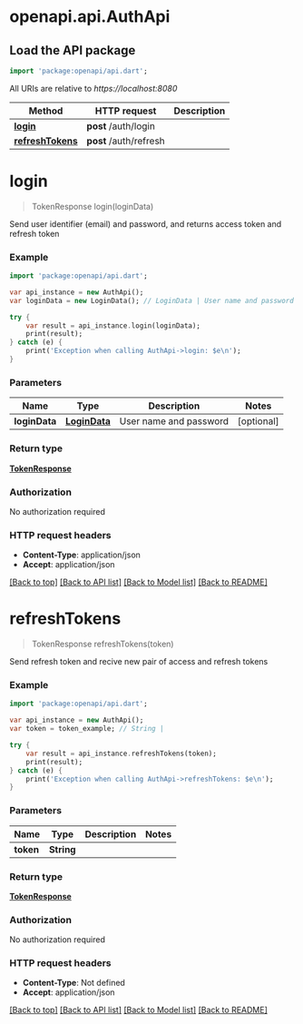 # openapi.api.AuthApi

## Load the API package
```dart
import 'package:openapi/api.dart';
```

All URIs are relative to *https://localhost:8080*

Method | HTTP request | Description
------------- | ------------- | -------------
[**login**](AuthApi.md#login) | **post** /auth/login | 
[**refreshTokens**](AuthApi.md#refreshTokens) | **post** /auth/refresh | 


# **login**
> TokenResponse login(loginData)



Send user identifier (email) and password, and returns access token and refresh token

### Example 
```dart
import 'package:openapi/api.dart';

var api_instance = new AuthApi();
var loginData = new LoginData(); // LoginData | User name and password

try { 
    var result = api_instance.login(loginData);
    print(result);
} catch (e) {
    print('Exception when calling AuthApi->login: $e\n');
}
```

### Parameters

Name | Type | Description  | Notes
------------- | ------------- | ------------- | -------------
 **loginData** | [**LoginData**](LoginData.md)| User name and password | [optional] 

### Return type

[**TokenResponse**](TokenResponse.md)

### Authorization

No authorization required

### HTTP request headers

 - **Content-Type**: application/json
 - **Accept**: application/json

[[Back to top]](#) [[Back to API list]](../README.md#documentation-for-api-endpoints) [[Back to Model list]](../README.md#documentation-for-models) [[Back to README]](../README.md)

# **refreshTokens**
> TokenResponse refreshTokens(token)



Send refresh token and recive new pair of access and refresh tokens

### Example 
```dart
import 'package:openapi/api.dart';

var api_instance = new AuthApi();
var token = token_example; // String | 

try { 
    var result = api_instance.refreshTokens(token);
    print(result);
} catch (e) {
    print('Exception when calling AuthApi->refreshTokens: $e\n');
}
```

### Parameters

Name | Type | Description  | Notes
------------- | ------------- | ------------- | -------------
 **token** | **String**|  | 

### Return type

[**TokenResponse**](TokenResponse.md)

### Authorization

No authorization required

### HTTP request headers

 - **Content-Type**: Not defined
 - **Accept**: application/json

[[Back to top]](#) [[Back to API list]](../README.md#documentation-for-api-endpoints) [[Back to Model list]](../README.md#documentation-for-models) [[Back to README]](../README.md)

